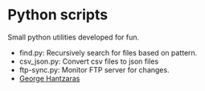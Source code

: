 # Python scripts #

Small python utilities developed for fun.

* find.py: Recursively search for files based on pattern.
* csv_json.py: Convert csv files to json files
* ftp-sync.py: Monitor FTP server for changes.
* [George Hantzaras](https://github.com/giohan/)
